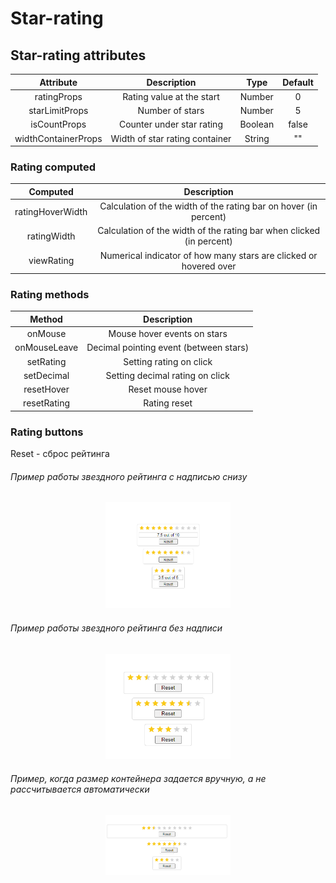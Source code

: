 # Star-rating

## Star-rating attributes

|Attribute|Description|Type|Default|
|:-:|:-:|:-:|:-:|
|ratingProps|Rating value at the start|Number|0|
|starLimitProps|Number of stars|Number|5|
|isCountProps|Counter under star rating|Boolean|false|
|widthContainerProps|Width of star rating container|String|""|


### Rating computed
|Computed|Description|
|:-:|:-:|
|ratingHoverWidth|Calculation of the width of the rating bar on hover (in percent)|
|ratingWidth|Calculation of the width of the rating bar when clicked (in percent)|
|viewRating|Numerical indicator of how many stars are clicked or hovered over|


### Rating methods
|Method|Description|
|:-:|:-:|
|onMouse|Mouse hover events on stars|
|onMouseLeave|Decimal pointing event (between stars)|
|setRating|Setting rating on click|
|setDecimal|Setting decimal rating on click|
|resetHover|Reset mouse hover|
|resetRating|Rating reset|



### Rating buttons
Reset - сброс рейтинга


###### Пример работы звездного рейтинга с надписью снизу
<p align="center">
 <img width="200px" src="assets/img/Stars.PNG" alt="qr"/>
</p>

###### Пример работы звездного рейтинга без надписи
<p align="center">
 <img width="200px" src="assets/img/StarsWithoutCounter.PNG" alt="qr"/>
</p>

###### Пример, когда размер контейнера задается вручную, а не рассчитывается автоматически
<p align="center">
 <img width="200px" src="assets/img/ManualContainerSize.PNG" alt="qr"/>
</p>
